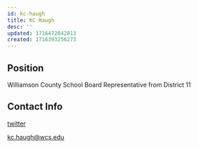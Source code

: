 ```yaml
---
id: kc-haugh
title: KC Haugh
desc: ''
updated: 1716472842813
created: 1716393256273
---
```


## Position

Williamson County School Board Representative from District 11

## Contact Info

[twitter](https://x.com/kchaugh)

<a href="mailto:kc.haugh@wcs.edu">kc.haugh@wcs.edu</a>
